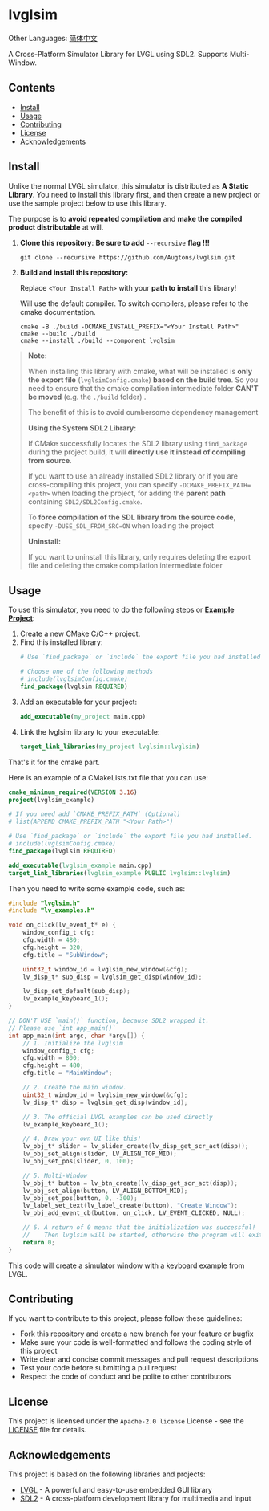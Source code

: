 # lvglsim

Other Languages: [简体中文](README_zh_CN.md)

A Cross-Platform Simulator Library for LVGL using SDL2. Supports Multi-Window.

## Contents

- [Install](#install)
- [Usage](#usage)
- [Contributing](#contributing)
- [License](#license)
- [Acknowledgements](#acknowledgements)

## Install

Unlike the normal LVGL simulator, this simulator is distributed as **A Static Library**.
You need to install this library first, and then create a new project or use the sample project below to use this library.

The purpose is to **avoid repeated compilation** and **make the compiled product distributable** at will.

1. **Clone this repository**: **Be sure to add** `--recursive` **flag !!!**
   ```shell
   git clone --recursive https://github.com/Augtons/lvglsim.git
   ```
2. **Build and install this repository:**
   
   Replace `<Your Install Path>` with your **path to install** this library!
   
   Will use the default compiler.
   To switch compilers, please refer to the cmake documentation.
   
   ```shell
   cmake -B ./build -DCMAKE_INSTALL_PREFIX="<Your Install Path>"
   cmake --build ./build
   cmake --install ./build --component lvglsim
   ```

> **Note:**
>
> When installing this library with cmake, what will be installed is **only the export file** (`lvglsimConfig.cmake`) **based on the build tree**.
> So you need to ensure that the cmake compilation intermediate folder **CAN'T be moved** (e.g. the `./build` folder) .
> 
> The benefit of this is to avoid cumbersome dependency management
>
> **Using the System SDL2 Library:**
> 
> If CMake successfully locates the SDL2 library using `find_package` during the project build,
> it will **directly use it instead of compiling from source**.
> 
> If you want to use an already installed SDL2 library or if you are cross-compiling this project,
> you can specify `-DCMAKE_PREFIX_PATH=<path>` when loading the project,
> for adding the **parent path** containing `SDL2/SDL2Config.cmake`.
> 
> To **force compilation of the SDL library from the source code**,
> specify `-DUSE_SDL_FROM_SRC=ON` when loading the project
> 
> **Uninstall:**
>
> If you want to uninstall this library, only requires deleting the export file and deleting the cmake compilation intermediate folder

## Usage

To use this simulator, you need to do the following steps or **[<u>Example Project</u>](/examples)**:

1. Create a new CMake C/C++ project.
2. Find this installed library:
   ```cmake
   # Use `find_package` or `include` the export file you had installed.
   
   # Choose one of the following methods
   # include(lvglsimConfig.cmake)
   find_package(lvglsim REQUIRED)
   ```
3. Add an executable for your project:
   ```cmake
   add_executable(my_project main.cpp)
   ```
4. Link the lvglsim library to your executable:
   ```cmake
   target_link_libraries(my_project lvglsim::lvglsim)
   ```

That's it for the cmake part.

Here is an example of a CMakeLists.txt file that you can use:

```cmake
cmake_minimum_required(VERSION 3.16)
project(lvglsim_example)

# If you need add `CMAKE_PREFIX_PATH` (Optional)
# list(APPEND CMAKE_PREFIX_PATH "<Your Path>")

# Use `find_package` or `include` the export file you had installed.
# include(lvglsimConfig.cmake)
find_package(lvglsim REQUIRED)

add_executable(lvglsim_example main.cpp)
target_link_libraries(lvglsim_example PUBLIC lvglsim::lvglsim)
```

Then you need to write some example code, such as:

```c
#include "lvglsim.h"
#include "lv_examples.h"

void on_click(lv_event_t* e) {
    window_config_t cfg;
    cfg.width = 480;
    cfg.height = 320;
    cfg.title = "SubWindow";

    uint32_t window_id = lvglsim_new_window(&cfg);
    lv_disp_t* sub_disp = lvglsim_get_disp(window_id);

    lv_disp_set_default(sub_disp);
    lv_example_keyboard_1();
}

// DON'T USE `main()` function, because SDL2 wrapped it.
// Please use `int app_main()`
int app_main(int argc, char *argv[]) {
    // 1. Initialize the lvglsim
    window_config_t cfg;
    cfg.width = 800;
    cfg.height = 480;
    cfg.title = "MainWindow";

    // 2. Create the main window.
    uint32_t window_id = lvglsim_new_window(&cfg);
    lv_disp_t* disp = lvglsim_get_disp(window_id);

    // 3. The official LVGL examples can be used directly
    lv_example_keyboard_1();

    // 4. Draw your own UI like this!
    lv_obj_t* slider = lv_slider_create(lv_disp_get_scr_act(disp));
    lv_obj_set_align(slider, LV_ALIGN_TOP_MID);
    lv_obj_set_pos(slider, 0, 100);

    // 5. Multi-Window
    lv_obj_t* button = lv_btn_create(lv_disp_get_scr_act(disp));
    lv_obj_set_align(button, LV_ALIGN_BOTTOM_MID);
    lv_obj_set_pos(button, 0, -300);
    lv_label_set_text(lv_label_create(button), "Create Window");
    lv_obj_add_event_cb(button, on_click, LV_EVENT_CLICKED, NULL);

    // 6. A return of 0 means that the initialization was successful!
    //    Then lvglsim will be started, otherwise the program will exit with this error code.
    return 0;
}

```

This code will create a simulator window with a keyboard example from LVGL.

## Contributing

If you want to contribute to this project, please follow these guidelines:

- Fork this repository and create a new branch for your feature or bugfix
- Make sure your code is well-formatted and follows the coding style of this project
- Write clear and concise commit messages and pull request descriptions
- Test your code before submitting a pull request
- Respect the code of conduct and be polite to other contributors

## License

This project is licensed under the `Apache-2.0 license` License - see the [LICENSE](LICENSE) file for details.

## Acknowledgements

This project is based on the following libraries and projects:

- [LVGL](https://github.com/lvgl/lvgl) - A powerful and easy-to-use embedded GUI library
- [SDL2](https://www.libsdl.org/) - A cross-platform development library for multimedia and input
